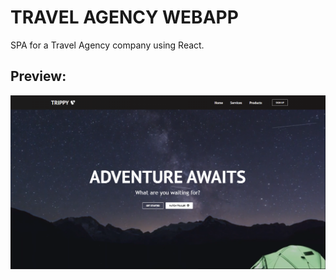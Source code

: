# TRAVEL AGENCY WEBAPP

SPA for a Travel Agency company using React.

## Preview:

![Preview](/public/preview.PNG)
